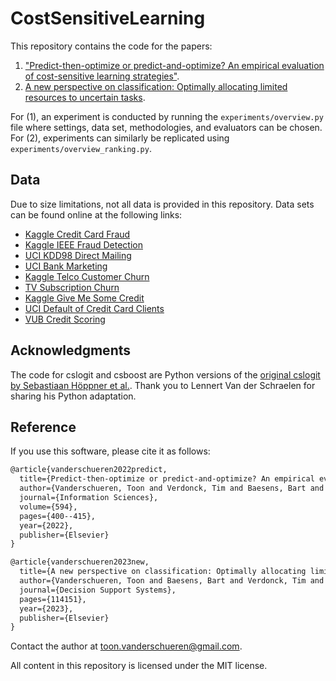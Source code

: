 # CostSensitiveLearning

This repository contains the code for the papers:
1. ["Predict-then-optimize or predict-and-optimize? An empirical evaluation of cost-sensitive learning strategies"](https://www.sciencedirect.com/science/article/pii/S0020025522001542).
2. [A new perspective on classification: Optimally allocating limited resources to uncertain tasks](https://www.sciencedirect.com/science/article/abs/pii/S0167923623002269).

For (1), an experiment is conducted by running the `experiments/overview.py` file where settings, data set, methodologies, and evaluators can be chosen.
For (2), experiments can similarly be replicated using `experiments/overview_ranking.py`.

## Data

Due to size limitations, not all data is provided in this repository. Data sets can be found online at the following links: 
- [Kaggle Credit Card Fraud](https://www.kaggle.com/mlg-ulb/creditcardfraud)
- [Kaggle IEEE Fraud Detection](https://www.kaggle.com/c/ieee-fraud-detection)
- [UCI KDD98 Direct Mailing](http://kdd.ics.uci.edu/databases/kddcup98/kddcup98.html)
- [UCI Bank Marketing](https://archive.ics.uci.edu/ml/datasets/Bank+Marketing)
- [Kaggle Telco Customer Churn](https://www.kaggle.com/blastchar/telco-customer-churn)
- [TV Subscription Churn](https://github.com/albahnsen/CostSensitiveClassification/blob/master/costcla/datasets/data/churn_tv_subscriptions.csv.gz)
- [Kaggle Give Me Some Credit](https://www.kaggle.com/c/GiveMeSomeCredit)
- [UCI Default of Credit Card Clients](https://archive.ics.uci.edu/ml/datasets/default+of+credit+card+clients#)
- [VUB Credit Scoring](https://github.com/vub-dl/data-csl-pdcs)

## Acknowledgments
The code for cslogit and csboost are Python versions of the [original cslogit by Sebastiaan Höppner et al.](https://github.com/SebastiaanHoppner/CostSensitiveLearning). Thank you to Lennert Van der Schraelen for sharing his Python adaptation.

## Reference
If you use this software, please cite it as follows:

```tex
@article{vanderschueren2022predict,
  title={Predict-then-optimize or predict-and-optimize? An empirical evaluation of cost-sensitive learning strategies},
  author={Vanderschueren, Toon and Verdonck, Tim and Baesens, Bart and Verbeke, Wouter},
  journal={Information Sciences},
  volume={594},
  pages={400--415},
  year={2022},
  publisher={Elsevier}
}
```
```tex
@article{vanderschueren2023new,
  title={A new perspective on classification: Optimally allocating limited resources to uncertain tasks},
  author={Vanderschueren, Toon and Baesens, Bart and Verdonck, Tim and Verbeke, Wouter},
  journal={Decision Support Systems},
  pages={114151},
  year={2023},
  publisher={Elsevier}
}
```

Contact the author at [toon.vanderschueren@gmail.com](mailto:toon.vanderschueren@gmail.com).

All content in this repository is licensed under the MIT license.
